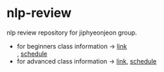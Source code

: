 # nlp-review
nlp review repository for jiphyeonjeon group.

- for beginners class information -> <a href = "./Beginners/README.md">link</a><br>, <a href="https://docs.google.com/spreadsheets/d/118pLU-F0B9gfnR5xbXQ10NXDPAi_JGYiGnD3FZpqXBE/edit#gid=0">schedule</a>
- for advanced class information -> <a href = "./Advanced/README.md">link</a>, <a href="https://docs.google.com/spreadsheets/d/1URygclGeWPPJoYBF5Q2p18auAflH33w-KXaWAHfXkMA/edit#gid=0">schedule</a>
